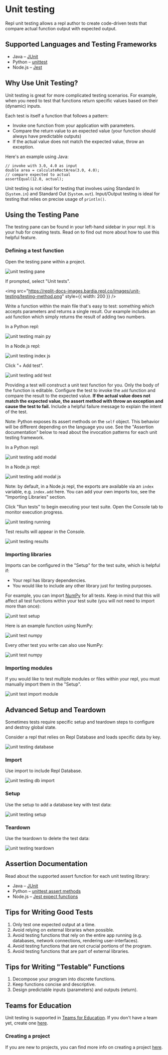# Unit testing

Repl unit testing allows a repl author to create code-driven tests that compare actual function output with expected output. 

## Supported Languages and Testing Frameworks

- Java – [JUnit](https://junit.org/junit5/docs/current/user-guide/)
- Python – [unittest](https://docs.python.org/3/library/unittest.html)
- Node.js – [Jest](https://jestjs.io/docs/en/getting-started)

## Why Use Unit Testing?

Unit testing is great for more complicated testing scenarios. For example, when you need to test that functions return specific values based on their (dynamic) inputs.

Each test is itself a function that follows a pattern:

- Invoke one function from your application with parameters.
- Compare the return value to an expected value (your function should always have predictable outputs)
- If the actual value does not match the expected value, throw an exception.

Here's an example using Java: 
```
// invoke with 3.0, 4.0 as input
double area = calculateRectArea(3.0, 4.0);
// compare expected to actual
assertEqual(12.0, actual);
```

Unit testing is not ideal for testing that involves using Standard In (`System.in`) and Standard Out (`System.out`). Input/Output testing is ideal for testing that relies on precise usage of `println()`. 

## Using the Testing Pane

The testing pane can be found in your left-hand sidebar in your repl. It is your hub for creating tests. Read on to find out more about how to use this helpful feature. 

### Defining a test function

Open the testing pane within a project.

![unit testing pane](https://replit-docs-images.bardia.repl.co/images/unit-testing/unit-testing-pane.png)

If prompted, select "Unit tests".

<img
  src="https://replit-docs-images.bardia.repl.co/images/unit-testing/testing-method.png"
  style={{ width: 200 }}
/>

Write a function within the main file that's easy to test: something which accepts parameters and returns a single result. Our example includes an `add` function which simply returns the result of adding two numbers.

In a Python repl:

![unit testing main py](https://replit-docs-images.bardia.repl.co/images/unit-testing/unit-testing-add-py.png)

In a Node.js repl:

![unit testing index js](https://replit-docs-images.bardia.repl.co/images/unit-testing/unit-testing-add-js.png)

Click "+ Add test".

![unit testing add test](https://replit-docs-images.bardia.repl.co/images/unit-testing/unit-testing-add-test.png)

Providing a test will construct a unit test function for you. Only the body of the function is editable. Configure the test to invoke the `add` function and compare the result to the expected value. **If the actual value does not match the expected value, the assert method with throw an exception and cause the test to fail.** Include a helpful failure message to explain the intent of the test. 

Note: Python exposes its assert methods on the `self` object. This behavior will be different depending on the language you use. See the "Assertion documentation" below to read about the invocation patterns for each unit testing framework.

In a Python repl:

![unit testing add modal](https://replit-docs-images.bardia.repl.co/images/unit-testing/unit-testing-add-modal.png)

In a Node.js repl:

![unit testing add modal js](https://replit-docs-images.bardia.repl.co/images/unit-testing/unit-testing-add-modal-js.png)

Note: by default, in a Node.js repl, the exports are available via an `index` variable, e.g. `index.add` here. You can add your own imports too, see the "Importing Libraries" section.

Click "Run tests" to begin executing your test suite. Open the Console tab to monitor execution progress. 

![unit testing running](https://replit-docs-images.bardia.repl.co/images/unit-testing/unit-testing-running.png)

Test results will appear in the Console.

![unit testing results](https://replit-docs-images.bardia.repl.co/images/unit-testing/unit-testing-results.png)


### Importing libraries

Imports can be configured in the "Setup" for the test suite, which is helpful if:
* Your repl has library dependencies.
* You would like to include any other library just for testing purposes. 

For example, you can import [NumPy](https://numpy.org/) for all tests. Keep in mind that this will affect all test functions within your test suite (you will not need to import more than once):

![unit test setup](https://replit-docs-images.bardia.repl.co/images/unit-testing/unit-testing-import.png)

Here is an example function using NumPy:

![unit test numpy](https://replit-docs-images.bardia.repl.co/images/unit-testing/unit-testing-np-example.png)

Every other test you write can also use NumPy:

![unit test numpy](https://replit-docs-images.bardia.repl.co/images/unit-testing/unit-testing-np-test.png)

### Importing modules

If you would like to test multiple modules or files within your repl, you must manually import them in the "Setup".

![unit test import module](https://replit-docs-images.bardia.repl.co/images/unit-testing/unit-testing-import-module.png)

## Advanced Setup and Teardown

Sometimes tests require specific setup and teardown steps to configure and destroy global state. 

Consider a repl that relies on Repl Database and loads specific data by key.

![unit testing database](https://replit-docs-images.bardia.repl.co/images/unit-testing/unit-testing-database.png)

### Import

Use import to include Repl Database.

![unit testing db import](https://replit-docs-images.bardia.repl.co/images/unit-testing/unit-testing-db-import.png)

### Setup

Use the setup to add a database key with test data:

![unit testing setup](https://replit-docs-images.bardia.repl.co/images/unit-testing/unit-testing-setup.png)

### Teardown
Use the teardown to delete the test data:

![unit testing teardown](https://replit-docs-images.bardia.repl.co/images/unit-testing/unit-testing-teardown.png)

## Assertion Documentation

Read about the supported assert function for each unit testing library:

- Java – [JUnit](https://junit.org/junit4/javadoc/latest/org/junit/Assert.html)
- Python – [unittest assert methods](https://docs.python.org/3/library/unittest.html#assert-methods)
- Node.js – [Jest expect functions](https://jestjs.io/docs/en/expect)


## Tips for Writing Good Tests

1. Only test one expected output at a time.
1. Avoid relying on external libraries when possible.
1. Avoid testing functions that rely on the entire app running (e.g. databases, network connections, rendering user-interfaces).
1. Avoid testing functions that are not crucial portions of the program.
1. Avoid testing functions that are part of external libraries. 

## Tips for Writing "Testable" Functions

1. Decompose your program into discrete functions.
1. Keep functions concise and descriptive. 
1. Design predictable inputs (parameters) and outputs (return).

## Teams for Education

Unit testing is supported in [Teams for Education](https://teamsforeducationresources.util.repl.co). If you don't have a team yet, create one [here](https://replit.com/teams).

### Creating a project

If you are new to projects, you can find more info on creating a project [here](./Projects). 

<!-- 
TBD
### Example Team projects

Use project share links below to import a example unit test projects into your team:

  - Java `JUnit`: link
  - Python `unittest`: link
  - Node.js `Jest`: link -->
